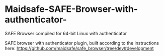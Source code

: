 # Maidsafe-SAFE-Browser-with-authenticator-
SAFE Browser compiled for 64-bit Linux with authenticator

SAFE browser with authenticator plugin, built according to the instructions here:
https://github.com/maidsafe/safe_browser/tree/dev#development

